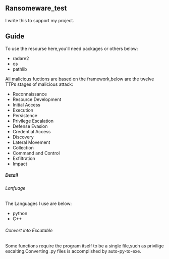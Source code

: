 Ransomeware_test
----
I write this to support my project.

Guide
----
To use the resourse here,you'll need packages or others below:
+ radare2
+ os
+ pathlib

All malicious fuctions are based on the framework,below are the twelve TTPs stages of malicious attack:
+ Reconnaissance
+ Resource Development
+ Initial Access
+ Execution
+ Persistence
+ Privilege Escalation
+ Defense Evasion
+ Credential Access
+ Discovery
+ Lateral Movement
+ Collection
+ Command and Control
+ Exfiltration
+ Impact
##### Detail
###### Lanfuage
The Languages I use are below:
+ python
+ C++
###### Convert into Excutable
Some functions require the program itself to be a single file,such as privilige escalting.Converting .py files is accomplished by auto-py-to-exe.